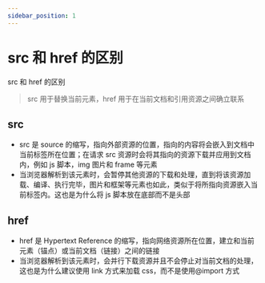 ```yaml
---
sidebar_position: 1
---
```


# src 和 href 的区别

src 和 href 的区别

> src 用于替换当前元素，href 用于在当前文档和引用资源之间确立联系

## src

-   src 是 source 的缩写，指向外部资源的位置，指向的内容将会嵌入到文档中当前标签所在位置；在请求 src 资源时会将其指向的资源下载并应用到文档内，例如 js 脚本，img 图片和 frame 等元素
-   当浏览器解析到该元素时，会暂停其他资源的下载和处理，直到将该资源加载、编译、执行完毕，图片和框架等元素也如此，类似于将所指向资源嵌入当前标签内。这也是为什么将 js 脚本放在底部而不是头部

## href

-   href 是 Hypertext Reference 的缩写，指向网络资源所在位置，建立和当前元素（锚点）或当前文档（链接）之间的链接
-   当浏览器解析到该元素时，会并行下载资源并且不会停止对当前文档的处理，这也是为什么建议使用 link 方式来加载 css，而不是使用@import 方式

